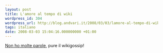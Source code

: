 ```yaml
---
layout: post
title: L'amore al tempo di wiki
wordpress_id: 304
wordpress_url: http://blog.andvari.it/2008/03/03/lamore-al-tempo-di-wiki/
tags: italiano
date: 2008-03-03 15:04:16.000000000 +01:00
---
```

<a href="http://valleywag.com/tag/wikipedia/">Non ho molte parole</a>, pure il wikigossip!
